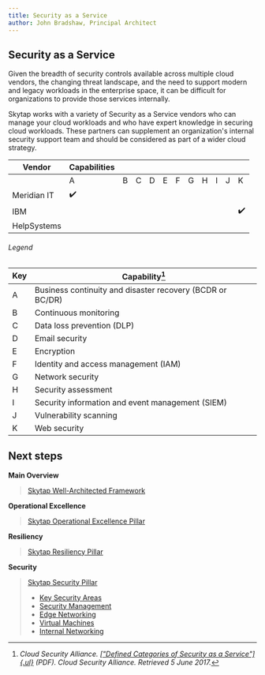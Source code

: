 ```yaml
---
title: Security as a Service
author: John Bradshaw, Principal Architect
---
```


## Security as a Service

Given the breadth of security controls available across multiple cloud
vendors, the changing threat landscape, and the need to support modern
and legacy workloads in the enterprise space, it can be difficult for
organizations to provide those services internally.

Skytap works with a variety of Security as a Service vendors who can
manage your cloud workloads and who have expert knowledge in securing
cloud workloads. These partners can supplement an organization's
internal security support team and should be considered as part of a
wider cloud strategy.

  |     Vendor         |     Capabilities    |          |          |          |          |          |          |          |          |          |          |
|--------------------|---------------------|----------|----------|----------|----------|----------|----------|----------|----------|----------|----------|
|                    |     A               |     B    |     C    |     D    |     E    |     F    |     G    |     H    |     I    |     J    |     K    |
|     Meridian IT    |     ✔️               |          |          |          |          |          |          |          |          |          |          |
|     IBM            |                     |          |          |          |          |          |          |          |          |          |     ✔️    |
| HelpSystems        |                     |          |          |          |          |          |          |          |          |          |          |  


###### *Legend*

| Key      | Capability[^1]                                                     |
|----------|--------------------------------------------------------------------|
|     A    |     Business   continuity and disaster recovery (BCDR or BC/DR)    |
|     B    |     Continuous monitoring                                          |
|     C    |     Data loss prevention (DLP)                                     |
|     D    |     Email security                                                 |
|     E    |     Encryption                                                     |
|     F    |     Identity and access management (IAM)                           |
|     G    |     Network security                                               |
|     H    |     Security assessment                                            |
|     I    |     Security information and event management (SIEM)               |
|     J    |     Vulnerability scanning                                         |
|     K    |     Web security                                                   |




## Next steps
**Main Overview**
> [Skytap Well-Architected Framework](../README.md)

**Operational Excellence**
>[Skytap Operational Excellence Pillar](../operations/README.md)

**Resiliency**
> [Skytap Resiliency Pillar](../resiliency/README.md)

**Security**
>[Skytap Security Pillar](./README.md) 
>* [Key Security Areas](./keysecurityareas.md)
>* [Security Management](./securitymanagement.md)  
>* [Edge Networking](./edgenetworking.md) 
>* [Virtual Machines](./virtualmachines.md) 
>* [Internal Networking](./internalnetworking.md) 

[^1]: *Cloud Security Alliance. [[\"Defined Categories of Security as a
    Service\"]{.ul}](https://downloads.cloudsecurityalliance.org/assets/research/security-as-a-service/csa-categories-securities-prep.pdf)
    (PDF). Cloud Security Alliance. Retrieved 5 June 2017.*